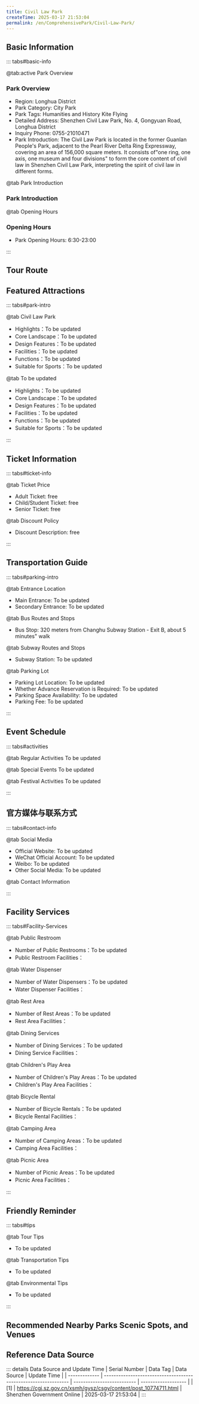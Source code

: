 ```yaml
---
title: Civil Law Park
createTime: 2025-03-17 21:53:04
permalink: /en/ComprehensivePark/Civil-Law-Park/
---
```



<script setup>
import ImageSwiper from '/.vuepress/theme/components/ImageSwiper.vue'
// 轮播图数据
const swiperItems = [
    {
                link: 'https://cgj.sz.gov.cn/img/4/4005/4005724/10774711.jpg',
                title: 'Civil Law Park',
                description: '',
                author: 'Shenzhen Government Online',
                date: '2025/03/17'
                },
  {
                link: 'https://cgj.sz.gov.cn/img/4/4005/4005724/10774711.jpg',
                title: 'Civil Law Park',
                description: '',
                author: 'Shenzhen Government Online',
                date: '2025/03/17'
                }
]
// 配置项
const swiperConfig = {
  height: 500,
  showInfo: true
}
</script>
<!-- 轮播图组件 -->
<ImageSwiper :items="swiperItems" :config="swiperConfig" />



## Basic Information

::: tabs#basic-info

@tab:active Park Overview
### Park Overview
- Region: Longhua District
- Park Category: City Park
- Park Tags: Humanities and History Kite Flying
- Detailed Address: Shenzhen Civil Law Park, No. 4, Gongyuan Road, Longhua District
- Inquiry Phone: 0755-21010471
- Park Introduction: The Civil Law Park is located in the former Guanlan People's Park, adjacent to the Pearl River Delta Ring Expressway, covering an area of 156,000 square meters. It consists of"one ring, one axis, one museum and four divisions" to form the core content of civil law in Shenzhen Civil Law Park, interpreting the spirit of civil law in different forms.

@tab Park Introduction
### Park Introduction
@tab Opening Hours
### Opening Hours
- Park Opening Hours: 6:30-23:00

:::

## Tour Route
<ImageCard
image="https://cgj.sz.gov.cn/attachment/1/1333/1333810/10774711.jpg"
title="Civil Law Park游玩路径图"
description="游玩路径示意图"
/>



## Featured Attractions

::: tabs#park-intro

@tab Civil Law Park
<ImageCard
image="https://cgj.sz.gov.cn/images/index20230710_1.png"
    title="Civil Law Park"
    description="(1) 'One ring' refers to the Civil Law Ring: The Civil Law Ring is themed on the six stages of the cartoon character 'Hua Zai', namely, infancy, childhood, adolescence, adulthood, middle age and old age. 66 cases are designed to show the relationship between him and the Civil Law at different ages, achieving the goal of 'walking through the Civil Law Ring for several times and learning the Civil Code'. "
    date=""
    author="Shenzhen Government Online"
/>


- Highlights：To be updated
- Core Landscape：To be updated
- Design Features：To be updated
- Facilities：To be updated
- Functions：To be updated
- Suitable for Sports：To be updated

@tab To be updated
<ImageCard
image="https://cgj.sz.gov.cn/images/index20230710_1.png"
    title="Civil Law Park"
    description="(1) 'One ring' refers to the Civil Law Ring: The Civil Law Ring is themed on the six stages of the cartoon character 'Hua Zai', namely, infancy, childhood, adolescence, adulthood, middle age and old age. 66 cases are designed to show the relationship between him and the Civil Law at different ages, achieving the goal of 'walking through the Civil Law Ring for several times and learning the Civil Code'. "
    date=""
    author="Shenzhen Government Online"
/>


- Highlights：To be updated
- Core Landscape：To be updated
- Design Features：To be updated
- Facilities：To be updated
- Functions：To be updated
- Suitable for Sports：To be updated

:::

## Ticket Information

::: tabs#ticket-info

@tab Ticket Price
- Adult Ticket: free
- Child/Student Ticket: free
- Senior Ticket: free

@tab Discount Policy
- Discount Description: free

:::

## Transportation Guide

::: tabs#parking-intro

@tab Entrance Location
- Main Entrance: To be updated
- Secondary Entrance: To be updated

@tab Bus Routes and Stops
- Bus Stop: 320 meters from Changhu Subway Station - Exit B, about 5 minutes" walk

@tab Subway Routes and Stops
- Subway Station: To be updated

@tab Parking Lot
- Parking Lot Location: To be updated
- Whether Advance Reservation is Required: To be updated
- Parking Space Availability: To be updated
- Parking Fee: To be updated

:::

## Event Schedule

::: tabs#activities

@tab Regular Activities
To be updated

@tab Special Events
To be updated

@tab Festival Activities
To be updated

:::

## 官方媒体与联系方式

::: tabs#contact-info

@tab Social Media
- Official Website: To be updated
- WeChat Official Account: To be updated
- Weibo: To be updated
- Other Social Media: To be updated

@tab Contact Information

:::

## Facility Services

::: tabs#Facility-Services

@tab Public Restroom
- Number of Public Restrooms：To be updated
- Public Restroom Facilities：

@tab Water Dispenser
- Number of Water Dispensers：To be updated
- Water Dispenser Facilities：

@tab Rest Area
- Number of Rest Areas：To be updated
- Rest Area Facilities：

@tab Dining Services
- Number of Dining Services：To be updated
- Dining Service Facilities：

@tab Children's Play Area
- Number of Children's Play Areas：To be updated
- Children's Play Area Facilities：

@tab Bicycle Rental
- Number of Bicycle Rentals：To be updated
- Bicycle Rental Facilities：

@tab Camping Area
- Number of Camping Areas：To be updated
- Camping Area Facilities：

@tab Picnic Area
- Number of Picnic Areas：To be updated
- Picnic Area Facilities：

:::

## Friendly Reminder

::: tabs#tips

@tab Tour Tips
- To be updated

@tab Transportation Tips
- To be updated

@tab Environmental Tips
- To be updated

:::

## Recommended Nearby Parks Scenic Spots, and Venues

<CardGrid>
  <ImageCard
        image="https://cgj.sz.gov.cn/img/4/4005/4005725/10774712.png"
        title="Yuanke Park"
        description="Shenzhen Yuanke Park is located in the triangle where Dongmen North Road and Aiguo Road intersect in Luohu District, Shenzhen, covering an area of about 2.5 hec"
        href="/en/ComprehensivePark/Yuanke Park"
        author="Shenzhen Government Online"
        date="2025/01/02"
      />
      <ImageCard
        image="https://cgj.sz.gov.cn/img/4/4005/4005725/10774712.png"
        title="Yuanke Park"
        description="Shenzhen Yuanke Park is located in the triangle where Dongmen North Road and Aiguo Road intersect in Luohu District, Shenzhen, covering an area of about 2.5 hec"
        href="/en/ComprehensivePark/Yuanke Park"
        author="Shenzhen Government Online"
        date="2025/01/02"
      />
    </CardGrid>


## Reference Data Source

::: details Data Source and Update Time
| Serial Number | Data Tag                                                        | Data Source                | Update Time         |
| ------------- | --------------------------------------------------------------- | -------------------------- | ------------------- |
| [1]           | https://cgj.sz.gov.cn/xsmh/gysz/csgy/content/post_10774711.html | Shenzhen Government Online | 2025-03-17 21:53:04 |
:::

